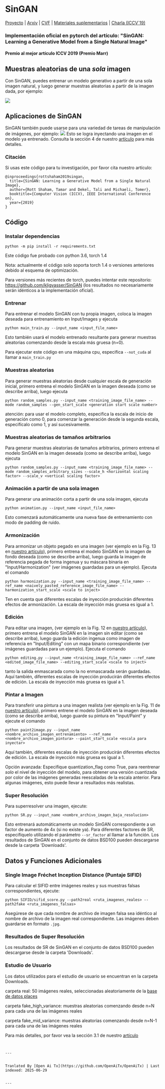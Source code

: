 # SinGAN

[Proyecto](https://tamarott.github.io/SinGAN.htm) | [Arxiv](https://arxiv.org/pdf/1905.01164.pdf) | [CVF](http://openaccess.thecvf.com/content_ICCV_2019/papers/Shaham_SinGAN_Learning_a_Generative_Model_From_a_Single_Natural_Image_ICCV_2019_paper.pdf) | [Materiales suplementarios](https://openaccess.thecvf.com/content_ICCV_2019/supplemental/Shaham_SinGAN_Learning_a_ICCV_2019_supplemental.pdf) | [Charla (ICCV`19)](https://youtu.be/mdAcPe74tZI?t=3191) 
### Implementación oficial en pytorch del artículo: "SinGAN: Learning a Generative Model from a Single Natural Image"
#### Premio al mejor artículo ICCV 2019 (Premio Marr)


## Muestras aleatorias de una *sola* imagen
Con SinGAN, puedes entrenar un modelo generativo a partir de una sola imagen natural, y luego generar muestras aleatorias a partir de la imagen dada, por ejemplo:

![](https://raw.githubusercontent.com/tamarott/SinGAN/master/imgs/teaser.PNG)


## Aplicaciones de SinGAN
SinGAN también puede usarse para una variedad de tareas de manipulación de imágenes, por ejemplo:
 ![](https://raw.githubusercontent.com/tamarott/SinGAN/master/imgs/manipulation.PNG)
Esto se logra inyectando una imagen en el modelo ya entrenado. Consulta la sección 4 de nuestro [artículo](https://arxiv.org/pdf/1905.01164.pdf) para más detalles.


### Citación
Si usas este código para tu investigación, por favor cita nuestro artículo:

```
@inproceedings{rottshaham2019singan,
  title={SinGAN: Learning a Generative Model from a Single Natural Image},
  author={Rott Shaham, Tamar and Dekel, Tali and Michaeli, Tomer},
  booktitle={Computer Vision (ICCV), IEEE International Conference on},
  year={2019}
}
```

## Código

### Instalar dependencias

```
python -m pip install -r requirements.txt
```

Este código fue probado con python 3.6, torch 1.4

Nota: actualmente el código solo soporta torch 1.4 o versiones anteriores debido al esquema de optimización.

Para versiones más recientes de torch, puedes intentar este repositorio: https://github.com/kligvasser/SinGAN (los resultados no necesariamente serán idénticos a la implementación oficial).


###  Entrenar
Para entrenar el modelo SinGAN con tu propia imagen, coloca la imagen deseada para entrenamiento en Input/Images y ejecuta

```
python main_train.py --input_name <input_file_name>
```

Esto también usará el modelo entrenado resultante para generar muestras aleatorias comenzando desde la escala más gruesa (n=0).

Para ejecutar este código en una máquina cpu, especifica `--not_cuda` al llamar a `main_train.py`

###  Muestras aleatorias
Para generar muestras aleatorias desde cualquier escala de generación inicial, primero entrena el modelo SinGAN en la imagen deseada (como se describe arriba), luego ejecuta 

```
python random_samples.py --input_name <training_image_file_name> --mode random_samples --gen_start_scale <generation start scale number>
```

atención: para usar el modelo completo, especifica la escala de inicio de generación como 0, para comenzar la generación desde la segunda escala, especifícalo como 1, y así sucesivamente.

###  Muestras aleatorias de tamaños arbitrarios
Para generar muestras aleatorias de tamaños arbitrarios, primero entrena el modelo SinGAN en la imagen deseada (como se describe arriba), luego ejecuta 

```
python random_samples.py --input_name <training_image_file_name> --mode random_samples_arbitrary_sizes --scale_h <horizontal scaling factor> --scale_v <vertical scaling factor>
```

###  Animación a partir de una sola imagen

Para generar una animación corta a partir de una sola imagen, ejecuta

```
python animation.py --input_name <input_file_name> 
```

Esto comenzará automáticamente una nueva fase de entrenamiento con modo de padding de ruido.

###  Armonización

Para armonizar un objeto pegado en una imagen (ver ejemplo en la Fig. 13 en [nuestro artículo](https://arxiv.org/pdf/1905.01164.pdf)), primero entrena el modelo SinGAN en la imagen de fondo deseada (como se describe arriba), luego guarda la imagen de referencia pegada de forma ingenua y su máscara binaria en "Input/Harmonization" (ver imágenes guardadas para un ejemplo). Ejecuta el comando

```
python harmonization.py --input_name <training_image_file_name> --ref_name <naively_pasted_reference_image_file_name> --harmonization_start_scale <scale to inject>

```

Ten en cuenta que diferentes escalas de inyección producirán diferentes efectos de armonización. La escala de inyección más gruesa es igual a 1.

###  Edición

Para editar una imagen, (ver ejemplo en la Fig. 12 en [nuestro artículo](https://arxiv.org/pdf/1905.01164.pdf)), primero entrena el modelo SinGAN en la imagen sin editar (como se describe arriba), luego guarda la edición ingenua como imagen de referencia en "Input/Editing" con un mapa binario correspondiente (ver imágenes guardadas para un ejemplo). Ejecuta el comando

```
python editing.py --input_name <training_image_file_name> --ref_name <edited_image_file_name> --editing_start_scale <scale to inject>
```
tanto la salida enmascarada como la no enmascarada serán guardadas.
Aquí también, diferentes escalas de inyección producirán diferentes efectos de edición. La escala de inyección más gruesa es igual a 1.

###  Pintar a Imagen

Para transferir una pintura a una imagen realista (ver ejemplo en la Fig. 11 de [nuestro artículo](https://arxiv.org/pdf/1905.01164.pdf)), primero entrene el modelo SinGAN en la imagen deseada (como se describe arriba), luego guarde su pintura en "Input/Paint" y ejecute el comando

```
python paint2image.py --input_name <nombre_archivo_imagen_entrenamiento> --ref_name <nombre_archivo_imagen_pintura> --paint_start_scale <escala para inyectar>
```
Aquí también, diferentes escalas de inyección producirán diferentes efectos de edición. La escala de inyección más gruesa es igual a 1.

Opción avanzada: Especifique quantization_flag como True, para reentrenar *solo* el nivel de inyección del modelo, para obtener una versión cuantizada por color de las imágenes generadas reescaladas de la escala anterior. Para algunas imágenes, esto puede llevar a resultados más realistas.

### Super Resolución
Para superresolver una imagen, ejecute:
```
python SR.py --input_name <nombre_archivo_imagen_baja_resolucion>
```
Esto entrenará automáticamente un modelo SinGAN correspondiente a un factor de aumento de 4x (si no existe ya).
Para diferentes factores de SR, especifíquelo utilizando el parámetro `--sr_factor` al llamar a la función.
Los resultados de SinGAN en el conjunto de datos BSD100 pueden descargarse desde la carpeta 'Downloads'.

## Datos y Funciones Adicionales

### Single Image Fréchet Inception Distance (Puntaje SIFID)
Para calcular el SIFID entre imágenes reales y sus muestras falsas correspondientes, ejecute:
```
python SIFID/sifid_score.py --path2real <ruta_imagenes_reales> --path2fake <ruta_imagenes_falsas> 
```  
Asegúrese de que cada nombre de archivo de imagen falsa sea idéntico al nombre de archivo de la imagen real correspondiente. Las imágenes deben guardarse en formato `.jpg`.

### Resultados de Super Resolución
Los resultados de SR de SinGAN en el conjunto de datos BSD100 pueden descargarse desde la carpeta 'Downloads'.

### Estudio de Usuario
Los datos utilizados para el estudio de usuario se encuentran en la carpeta Downloads.

carpeta real: 50 imágenes reales, seleccionadas aleatoriamente de la [base de datos places](http://places.csail.mit.edu/)

carpeta fake_high_variance: muestras aleatorias comenzando desde n=N para cada una de las imágenes reales

carpeta fake_mid_variance: muestras aleatorias comenzando desde n=N-1 para cada una de las imágenes reales

Para más detalles, por favor vea la sección 3.1 de nuestro [artículo](https://arxiv.org/pdf/1905.01164.pdf)
```

---

Tranlated By [Open Ai Tx](https://github.com/OpenAiTx/OpenAiTx) | Last indexed: 2025-06-29

---